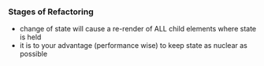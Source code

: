 ### Stages of Refactoring

- change of state will cause a re-render of ALL child elements where state is held
- it is to your advantage (performance wise) to keep state as nuclear as possible